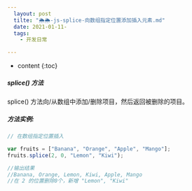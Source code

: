 ```yaml
---
  layout: post
  tilte: "🌦🌦-js-splice-向数组指定位置添加插入元素.md"
  date: 2021-01-11-
  tags: 
    - 开发日常

---
```



* content
{:toc}


##### splice() 方法
splice() 方法向/从数组中添加/删除项目，然后返回被删除的项目。

##### 方法实例:

```js
// 在数组指定位置插入

var fruits = ["Banana", "Orange", "Apple", "Mango"];
fruits.splice(2, 0, "Lemon", "Kiwi");

//输出结果
//Banana, Orange, Lemon, Kiwi, Apple, Mango
//在 2 的位置删除0个，新增 "Lemon", "Kiwi"

```
